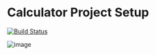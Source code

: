 # Calculator Project Setup

[![Build Status](ttps://app.travis-ci.com/sandeepajaladi/sj235_calc.svg?branch=improved_calc)](https://app.travis-ci.com/sandeepajaladi/sj235_calc)

![image](https://user-images.githubusercontent.com/90530329/140648580-288f071c-daf2-4738-8150-734d0ac912ae.png)



